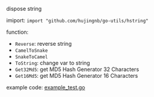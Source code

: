 dispose string

imiport: `import "github.com/hujingnb/go-utils/hstring"`

function: 

* `Reverse`: reverse string
* `CamelToSnake`
* `SnakeToCamel`
* `ToString`: change var to string
* `Get32Md5`: get MD5 Hash Generator 32 Characters 
* `Get16Md5`: get MD5 Hash Generator 16 Characters

example code: [example_test.go](./example_test.go)